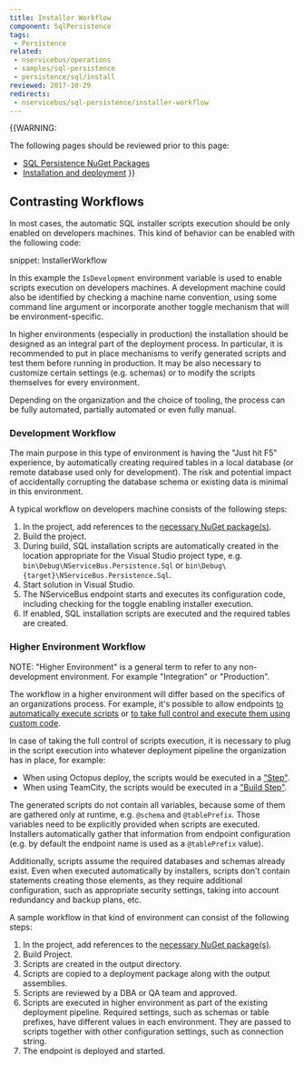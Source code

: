 ```yaml
---
title: Installer Workflow
component: SqlPersistence
tags:
 - Persistence
related:
 - nservicebus/operations
 - samples/sql-persistence
 - persistence/sql/install
reviewed: 2017-10-29
redirects:
 - nservicebus/sql-persistence/installer-workflow
---
```



{{WARNING:

The following pages should be reviewed prior to this page:

 * [SQL Persistence NuGet Packages](/persistence/sql/#nuget-packages)
 * [Installation and deployment](/persistence/sql/install.md)
}}


## Contrasting Workflows

In most cases, the automatic SQL installer scripts execution should be only enabled on developers machines. This kind of behavior can be enabled with the following code:

snippet: InstallerWorkflow

In this example the `IsDevelopment` environment variable is used to enable scripts execution on developers machines. A development machine could also be identified by checking a machine name convention, using some command line argument or incorporate another toggle mechanism that will be environment-specific.

In higher environments (especially in production) the installation should be designed as an integral part of the deployment process. In particular, it is recommended to put in place mechanisms to verify generated scripts and test them before running in production. It may be also necessary to customize certain settings (e.g. schemas) or to modify the scripts themselves for every environment.

Depending on the organization and the choice of tooling, the process can be fully automated, partially automated or even fully manual.


### Development Workflow

The main purpose in this type of environment is having the "Just hit F5" experience, by automatically creating required tables in a local database (or remote database used only for development). The risk and potential impact of accidentally corrupting the database schema or existing data is minimal in this environment.

A typical workflow on developers machine consists of the following steps:

 1. In the project, add references to the [necessary NuGet package(s)](/persistence/sql/#nuget-packages).
 2. Build the project.
 3. During build, SQL installation scripts are automatically created in the location appropriate for the Visual Studio project type, e.g. `bin\Debug\NServiceBus.Persistence.Sql` or `bin\Debug\{target}\NServiceBus.Persistence.Sql`.
 4. Start solution in Visual Studio.
 5. The NServiceBus endpoint starts and executes its configuration code, including checking for the toggle enabling installer execution.
 6. If enabled, SQL installation scripts are executed and the required tables are created.



### Higher Environment Workflow

NOTE: "Higher Environment" is a general term to refer to any non-development environment. For example "Integration" or "Production".

The workflow in a higher environment will differ based on the specifics of an organizations process. For example, it's possible to allow endpoints [to automatically execute scripts](/persistence/sql/install.md#script-execution-runs-by-default-at-endpoint-startup) or [to take full control and execute them using custom code](/persistence/sql/install.md#optionally-take-control-of-script-execution).

In case of taking the full control of scripts execution, it is necessary to plug in the script execution into whatever deployment pipeline the organization has in place, for example:

 * When using Octopus deploy, the scripts would be executed in a ["Step"]( https://octopus.com/docs/deploying-applications/adding-steps).
 * When using TeamCity, the scripts would be executed in a ["Build Step"]( https://confluence.jetbrains.com/display/TCD8/Configuring+Build+Steps).

The generated scripts do not contain all variables, because some of them are gathered only at runtime, e.g. `@schema` and `@tablePrefix`. Those variables need to be explicitly provided when scripts are executed. Installers automatically gather that information from endpoint configuration (e.g. by default the endpoint name is used as a `@tablePrefix` value).

Additionally, scripts assume the required databases and schemas already exist. Even when executed automatically by installers, scripts don't contain statements creating those elements, as they require additional configuration, such as appropriate security settings, taking into account redundancy and backup plans, etc. 

A sample workflow in that kind of environment can consist of the following steps:

 1. In the project, add references to the [necessary NuGet package(s)](/persistence/sql/#nuget-packages).
 1. Build Project.
 1. Scripts are created in the output directory.
 1. Scripts are copied to a deployment package along with the output assemblies.
 1. Scripts are reviewed by a DBA or QA team and approved.
 1. Scripts are executed in higher environment as part of the existing deployment pipeline. Required settings, such as schemas or table prefixes, have different values in each environment. They are passed to scripts together with other configuration settings, such as connection string.
 1. The endpoint is deployed and started.
